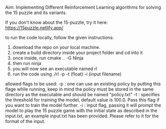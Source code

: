 Aim: Implementing Different Reinforcement Learning algorithms for solving the 15 puzzle and its variants.

If you don't know about the 15-puzzle, try it here: https://15puzzle.netlify.app/

to run the code locally, follow the given instructions: 

1) download the repo on your local machine. 
2) create a build directory inside your project folder and cd into it
3) once inside, run cmake .. -G Ninja
4) then run ninja
5) you will now see an executable named rl
6) run the code using ./rl -p -t (float) -i (input filename)

allowed flags to be used:
-p : one can use an existing policy by putting this flage while running, keep in mind the policy must be stored in the same directory as the executable and should be named "policy.txt"
-t : specifies the threshold for training the model, default value is 100.0. Pass this flag if you want to train the model further.
-i : input flag, passing it will prompt the model to play the 15 puzzle game with the initial state as described in the input.txt, an example input.txt has been provided. Please refer to it for the format of the input.

